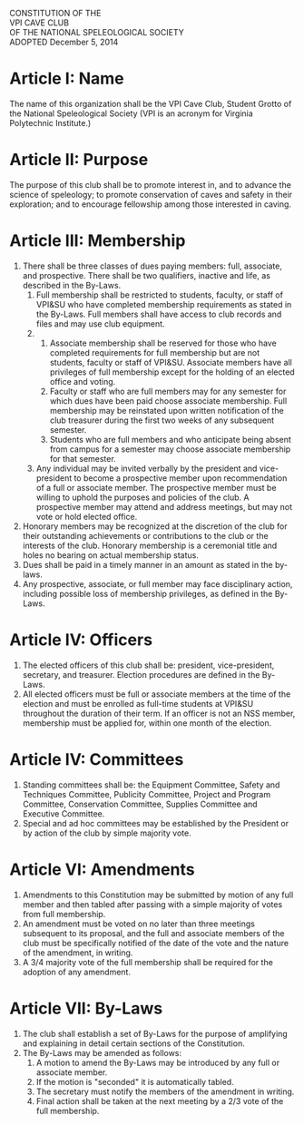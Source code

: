 CONSTITUTION OF THE  
VPI CAVE CLUB  
OF THE NATIONAL SPELEOLOGICAL SOCIETY  
ADOPTED December 5, 2014


# Article I: Name
The name of this organization shall be the VPI Cave Club, Student Grotto of the National Speleological Society (VPI is an acronym for Virginia Polytechnic Institute.)

# Article II: Purpose
The purpose of this club shall be to promote interest in, and to advance the science of speleology; to promote conservation of caves and safety in their exploration; and to encourage fellowship among those interested in caving.

# Article III: Membership
1. There shall be three classes of dues paying members: full, associate, and prospective. There shall be two qualifiers, inactive and life, as described in the By-Laws.
    1. Full membership shall be restricted to students, faculty, or staff of VPI&SU who have completed membership requirements as stated in the By-Laws. Full members shall have access to club records and files and may use club equipment.
    1.  1. Associate membership shall be reserved for those who have completed requirements for full membership but are not students, faculty or staff of VPI&SU. Associate members have all privileges of full membership except for the holding of an elected office and voting.
        1. Faculty or staff who are full members may for any semester for which dues have been paid choose associate membership. Full membership may be reinstated upon written notification of the club treasurer during the first two weeks of any subsequent semester.
        1. Students who are full members and who anticipate being absent from campus for a semester may choose associate membership for that semester.
    1. Any individual may be invited verbally by the president and vice-president to become a prospective member upon recommendation of a full or associate member. The prospective member must be willing to uphold the purposes and policies of the club. A prospective member may attend and address meetings, but may not vote or hold elected office.
1. Honorary members may be recognized at the discretion of the club for their outstanding achievements or contributions to the club or the interests of the club. Honorary membership is a ceremonial title and holes no bearing on actual membership status.
1. Dues shall be paid in a timely manner in an amount as stated in the by-laws.
1. Any prospective, associate, or full member may face disciplinary action, including possible loss of membership privileges, as defined in the By-Laws.

# Article IV: Officers
1. The elected officers of this club shall be: president, vice-president, secretary, and treasurer. Election procedures are defined in the By-Laws.
1. All elected officers must be full or associate members at the time of the election and must be enrolled as full-time students at VPI&SU throughout the duration of their term. If an officer is not an NSS member, membership must be applied for, within one month of the election.

# Article IV: Committees
1. Standing committees shall be: the Equipment Committee, Safety and Techniques Committee, Publicity Committee, Project and Program Committee, Conservation Committee, Supplies Committee and Executive Committee.
1. Special and ad hoc committees may be established by the President or by action of the club by simple majority vote.

# Article VI: Amendments
1. Amendments to this Constitution may be submitted by motion of any full member and then tabled after passing with a simple majority of votes from full membership.
1. An amendment must be voted on no later than three meetings subsequent to its proposal, and the full and associate members of the club must be specifically notified of the date of the vote and the nature of the amendment, in writing.
1. A 3/4 majority vote of the full membership shall be required for the adoption of any amendment.

# Article VII: By-Laws
1. The club shall establish a set of By-Laws for the purpose of amplifying and explaining in detail certain sections of the Constitution.
1. The By-Laws may be amended as follows:
    1. A motion to amend the By-Laws may be introduced by any full or associate member.
    1. If the motion is "seconded" it is automatically tabled.
    1. The secretary must notify the members of the amendment in writing.
    1. Final action shall be taken at the next meeting by a 2/3 vote of the full membership.
